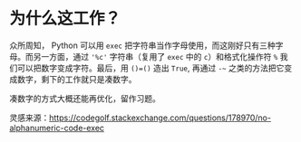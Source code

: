 # 为什么这工作？

众所周知， Python 可以用 `exec` 把字符串当作字母使用，而这刚好只有三种字母。而另一方面，通过 `'%c'` 字符串（复用了 `exec` 中的 `c`）和格式化操作符 `%` 我们可以把数字变成字符。最后，用 `()=()` 造出 `True`, 再通过 `-~` 之类的方法把它变成数字，剩下的工作就只是凑数字。

凑数字的方式大概还能再优化，留作习题。

灵感来源：https://codegolf.stackexchange.com/questions/178970/no-alphanumeric-code-exec